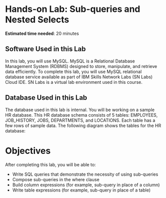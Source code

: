 # Hands-on Lab: Sub-queries and Nested Selects
**Estimated time needed**: 20 minutes

## Software Used in this Lab
In this lab, you will use MySQL. MySQL is a Relational Database Management System (RDBMS) designed to store, manipulate, and retrieve data efficiently.
To complete this lab, you will use MySQL relational database service available as part of IBM Skills Network Labs (SN Labs) Cloud IDE. SN Labs is a virtual lab environment used in this course.

## Database Used in this Lab
The database used in this lab is internal. You will be working on a sample HR database. This HR database schema consists of 5 tables: EMPLOYEES, JOB_HISTORY, JOBS, DEPARTMENTS, and LOCATIONS. Each table has a few rows of sample data. The following diagram shows the tables for the HR database:

# Objectives
After completing this lab, you will be able to:

- Write SQL queries that demonstrate the necessity of using sub-queries
- Compose sub-queries in the where clause
- Build column expressions (for example, sub-query in place of a column)
- Write table expressions (for example, sub-query in place of a table)
